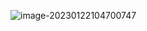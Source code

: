 ![image-20230122104700747](https://img-1301878935.cos.ap-nanjing.myqcloud.com//typora/image-20230122104700747.png)